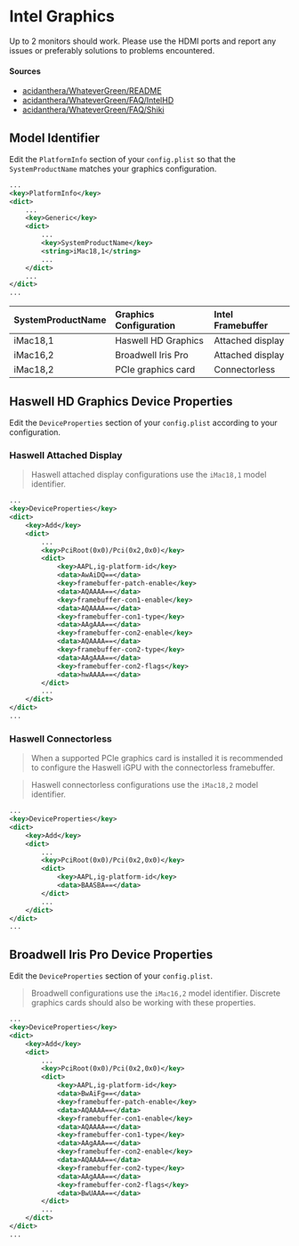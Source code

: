 # Intel Graphics

Up to 2 monitors should work. Please use the HDMI ports and report any issues or preferably solutions to problems encountered.

#### Sources

- [acidanthera/WhateverGreen/README](https://github.com/acidanthera/WhateverGreen/blob/master/README.md)
- [acidanthera/WhateverGreen/FAQ/IntelHD](https://github.com/acidanthera/WhateverGreen/blob/master/Manual/FAQ.IntelHD.en.md)
- [acidanthera/WhateverGreen/FAQ/Shiki](https://github.com/acidanthera/WhateverGreen/blob/master/Manual/FAQ.Shiki.en.md)

## Model Identifier

Edit the ```PlatformInfo``` section of your ```config.plist``` so that the ```SystemProductName``` matches your graphics configuration.

```xml
...
<key>PlatformInfo</key>
<dict>
    ...
    <key>Generic</key>
    <dict>
        ...
        <key>SystemProductName</key>
        <string>iMac18,1</string>
        ...
    </dict>
    ...
</dict>
...
````

| SystemProductName | Graphics Configuration | Intel Framebuffer |
|:------------------|:-----------------------|:------------------|
| iMac18,1          | Haswell HD Graphics    | Attached display  |
| iMac16,2          | Broadwell Iris Pro     | Attached display  |
| iMac18,2          | PCIe graphics card     | Connectorless     |

## Haswell HD Graphics Device Properties

Edit the `DeviceProperties` section of your `config.plist` according to your configuration.

### Haswell Attached Display

> Haswell attached display configurations use the `iMac18,1` model identifier.

```xml
...
<key>DeviceProperties</key>
<dict>
    <key>Add</key>
    <dict>
        ...
        <key>PciRoot(0x0)/Pci(0x2,0x0)</key>
        <dict>
            <key>AAPL,ig-platform-id</key>
            <data>AwAiDQ==</data>
            <key>framebuffer-patch-enable</key>
            <data>AQAAAA==</data>
            <key>framebuffer-con1-enable</key>
            <data>AQAAAA==</data>
            <key>framebuffer-con1-type</key>
            <data>AAgAAA==</data>
            <key>framebuffer-con2-enable</key>
            <data>AQAAAA==</data>
            <key>framebuffer-con2-type</key>
            <data>AAgAAA==</data>
            <key>framebuffer-con2-flags</key>
            <data>hwAAAA==</data>
        </dict>
        ...
    </dict>
</dict>
...
```

### Haswell Connectorless

> When a supported PCIe graphics card is installed it is recommended to configure the Haswell iGPU with the connectorless framebuffer.

> Haswell connectorless configurations use the `iMac18,2` model identifier.

```xml
...
<key>DeviceProperties</key>
<dict>
    <key>Add</key>
    <dict>
        ...
        <key>PciRoot(0x0)/Pci(0x2,0x0)</key>
        <dict>
            <key>AAPL,ig-platform-id</key>
            <data>BAASBA==</data>
        </dict>
        ...
    </dict>
</dict>
...
```

## Broadwell Iris Pro Device Properties

Edit the `DeviceProperties` section of your `config.plist`.

> Broadwell configurations use the `iMac16,2` model identifier. Discrete graphics cards should also be working with these properties.

```xml
...
<key>DeviceProperties</key>
<dict>
    <key>Add</key>
    <dict>
        ...
        <key>PciRoot(0x0)/Pci(0x2,0x0)</key>
        <dict>
            <key>AAPL,ig-platform-id</key>
            <data>BwAiFg==</data>
            <key>framebuffer-patch-enable</key>
            <data>AQAAAA==</data>
            <key>framebuffer-con1-enable</key>
            <data>AQAAAA==</data>
            <key>framebuffer-con1-type</key>
            <data>AAgAAA==</data>
            <key>framebuffer-con2-enable</key>
            <data>AQAAAA==</data>
            <key>framebuffer-con2-type</key>
            <data>AAgAAA==</data>
            <key>framebuffer-con2-flags</key>
            <data>BwUAAA==</data>
        </dict>
        ...
    </dict>
</dict>
...
```
